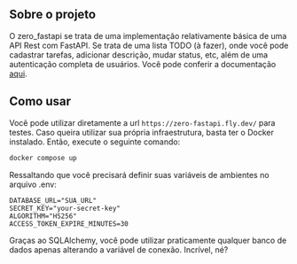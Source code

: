## Sobre o projeto

O zero_fastapi se trata de uma implementação relativamente básica de uma API Rest com FastAPI.
Se trata de uma lista TODO (à fazer), onde você pode cadastrar tarefas, adicionar descrição, 
mudar status, etc, além de uma autenticação completa de usuários. Você pode conferir a documentação
[aqui](https://zero-fastapi.fly.dev/redoc).

## Como usar

Você pode utilizar diretamente a url `https://zero-fastapi.fly.dev/` para testes.
Caso queira utilizar sua própria infraestrutura, basta ter o Docker instalado.
Então, execute o seguinte comando:

```bash
docker compose up
```

Ressaltando que você precisará definir suas variáveis de ambientes no arquivo .env:

```plain
DATABASE_URL="SUA_URL"
SECRET_KEY="your-secret-key"
ALGORITHM="HS256"
ACCESS_TOKEN_EXPIRE_MINUTES=30
```

Graças ao SQLAlchemy, você pode utilizar praticamente qualquer banco de dados apenas alterando
a variável de conexão. Incrível, né?
